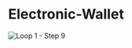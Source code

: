 # Electronic-Wallet
![Loop 1 - Step 9](https://user-images.githubusercontent.com/53364721/63492430-25e56180-c4c2-11e9-997d-95d3178f8489.png)

